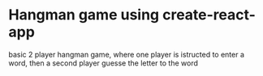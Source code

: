 # Hangman game using create-react-app
basic 2 player hangman game, where one player is istructed to enter a word, then a second player guesse the letter to the word 
